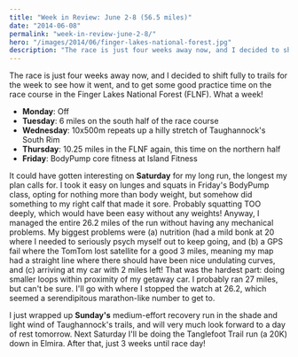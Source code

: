 ```yaml
---
title: "Week in Review: June 2-8 (56.5 miles)"
date: "2014-06-08"
permalink: "week-in-review-june-2-8/"
hero: "/images/2014/06/finger-lakes-national-forest.jpg"
description: "The race is just four weeks away now, and I decided to shift fully to trails for the week to see how it went, and to get some good practice time on the race course in the Finger Lakes National Forest (FLNF). What a week!"
---
```


The race is just four weeks away now, and I decided to shift fully to trails for the week to see how it went, and to get some good practice time on the race course in the Finger Lakes National Forest (FLNF). What a week!

- **Monday**: Off
- **Tuesday**: 6 miles on the south half of the race course
- **Wednesday**: 10x500m repeats up a hilly stretch of Taughannock's South Rim
- **Thursday**: 10.25 miles in the FLNF again, this time on the northern half
- **Friday**: BodyPump core fitness at Island Fitness

It could have gotten interesting on **Saturday** for my long run, the longest my plan calls for. I took it easy on lunges and squats in Friday's BodyPump class, opting for nothing more than body weight, but somehow did something to my right calf that made it sore. Probably squatting TOO deeply, which would have been easy without any weights! Anyway, I managed the entire 26.2 miles of the run without having any mechanical problems. My biggest problems were (a) nutrition (had a mild bonk at 20 where I needed to seriously psych myself out to keep going, and (b) a GPS fail where the TomTom lost satellite for a good 3 miles, meaning my map had a straight line where there should have been nice undulating curves, and (c) arriving at my car with 2 miles left! That was the hardest part: doing smaller loops within proximity of my getaway car. I probably ran 27 miles, but can't be sure. I'll go with where I stopped the watch at 26.2, which seemed a serendipitous marathon-like number to get to.

I just wrapped up **Sunday's** medium-effort recovery run in the shade and light wind of Taughannock's trails, and will very much look forward to a day of rest tomorrow. Next Saturday I'll be doing the Tanglefoot Trail run (a 20K) down in Elmira. After that, just 3 weeks until race day!
